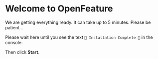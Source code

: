 # Welcome to OpenFeature

We are getting everything ready. It can take up to 5 minutes. Please be patient...

Please wait here until you see the text `🎉 Installation Complete 🎉` in the console.

Then click **Start**.